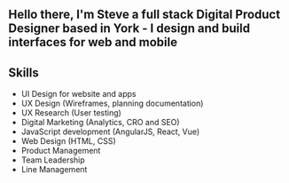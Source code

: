 ## Hello there, I'm Steve a full stack Digital Product Designer based in York - I design and build interfaces for web and mobile

## Skills

* UI Design for website and apps
* UX Design (Wireframes, planning documentation)
* UX Research (User testing)
* Digital Marketing (Analytics, CRO and SEO)
* JavaScript development (AngularJS, React, Vue)
* Web Design (HTML, CSS)
* Product Management
* Team Leadership
* Line Management

